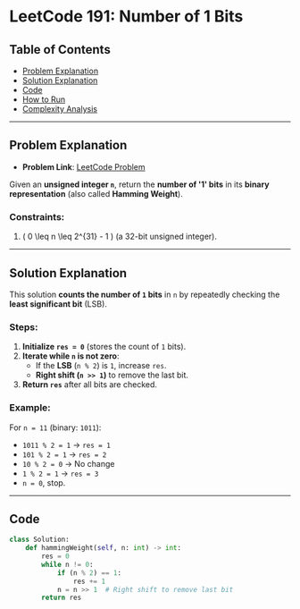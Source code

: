 # LeetCode 191: Number of 1 Bits

## Table of Contents
- [Problem Explanation](#problem-explanation)
- [Solution Explanation](#solution-explanation)
- [Code](#code)
- [How to Run](#how-to-run)
- [Complexity Analysis](#complexity-analysis)

---

## Problem Explanation

- **Problem Link**: [LeetCode Problem](https://leetcode.com/problems/number-of-1-bits/)

Given an **unsigned integer `n`**, return the **number of '1' bits** in its **binary representation** (also called **Hamming Weight**).

### Constraints:
1. \( 0 \leq n \leq 2^{31} - 1 \) (a 32-bit unsigned integer).

---

## Solution Explanation

This solution **counts the number of `1` bits** in `n` by repeatedly checking the **least significant bit** (LSB).

### Steps:

1. **Initialize `res = 0`** (stores the count of `1` bits).
2. **Iterate while `n` is not zero**:
   - If the **LSB** (`n % 2`) is `1`, increase `res`.
   - **Right shift (`n >> 1`)** to remove the last bit.
3. **Return `res`** after all bits are checked.

### Example:
For `n = 11` (binary: `1011`):
- `1011 % 2 = 1` → `res = 1`
- `101 % 2 = 1` → `res = 2`
- `10 % 2 = 0` → No change
- `1 % 2 = 1` → `res = 3`
- `n = 0`, stop.

---

## Code

```python
class Solution:
    def hammingWeight(self, n: int) -> int:
        res = 0
        while n != 0:
            if (n % 2) == 1:
                res += 1
            n = n >> 1  # Right shift to remove last bit
        return res
